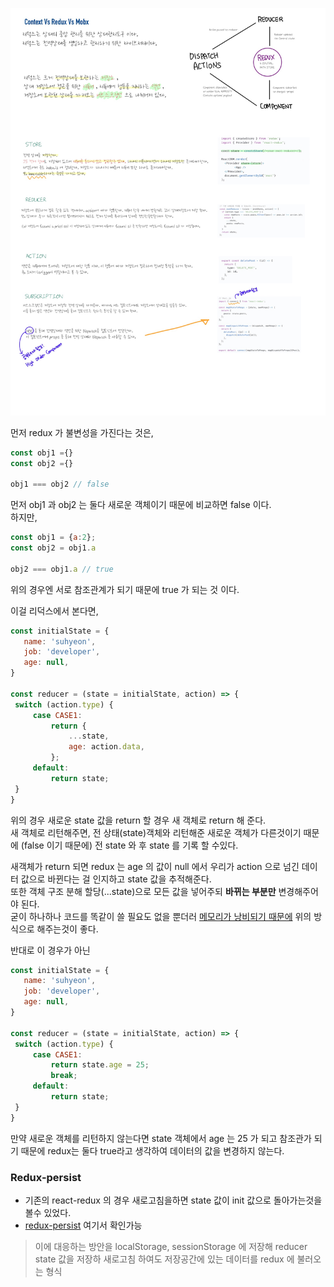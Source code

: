 ![paperimg](redux-paper.jpg)

먼저 redux 가 불변성을 가진다는 것은, 

```javascript
const obj1 ={}
const obj2 ={}

obj1 === obj2 // false
```
먼저 obj1 과 obj2 는 둘다 새로운 객체이기 때문에 비교하면 false 이다.   
하지만,
```javascript
const obj1 = {a:2};
const obj2 = obj1.a

obj2 === obj1.a // true
```

위의 경우엔 서로 참조관계가 되기 때문에 true 가 되는 것 이다.    

이걸 리덕스에서 본다면, 

```javascript
const initialState = {
   name: 'suhyeon',
   job: 'developer',
   age: null,
}

const reducer = (state = initialState, action) => {
 switch (action.type) {
     case CASE1:
         return {
             ...state,
             age: action.data,
         };
     default:
         return state;
 }
}
```
위의 경우 새로운 state 값을 return 할 경우 새 객체로 return 해 준다.   
새 객체로 리턴해주면, 전 상태(state)객체와 리턴해준 새로운 객체가 다른것이기 때문에 (false 이기 때문에) 전 state 와 후 state 를 기록 할 수있다.    

새객체가 return 되면 redux 는
age 의 값이 null 에서 우리가 action 으로 넘긴 데이터 값으로 바뀐다는 걸 인지하고 state 값을 추적해준다.   
또한 객체 구조 분해 할당(...state)으로 모든 값을 넣어주되 **바뀌는 부분만** 변경해주어야 된다.     
굳이 하나하나 코드를 똑같이 쓸 필요도 없을 뿐더러 <u>메모리가 낭비되기 때문에</u> 위의 방식으로 해주는것이 좋다.

반대로 이 경우가 아닌

```javascript
const initialState = {
   name: 'suhyeon',
   job: 'developer',
   age: null,
}

const reducer = (state = initialState, action) => {
 switch (action.type) {
     case CASE1:
         return state.age = 25;
         break;
     default:
         return state;
 }
} 
```
만약 새로운 객체를 리턴하지 않는다면 state 객체에서 age 는 25 가 되고 참조관가 되기 때문에 redux는 둘다 true라고 생각하여 데이터의 값을 변경하지 않는다.   



### Redux-persist   

* 기존의 react-redux 의 경우 새로고침을하면 state 값이 init 값으로 돌아가는것을 볼수 있었다.   
* [redux-persist](https://github.com/honeyhyoni/context-redux-mobx/tree/feature/redux-persist) 여기서 확인가능   
> 이에 대응하는 방안을 localStorage, sessionStorage 에 저장해 reducer state 값을 저장하 새로고침 하여도 저장공간에 있는 데이터를 redux 에 불러오는 형식
